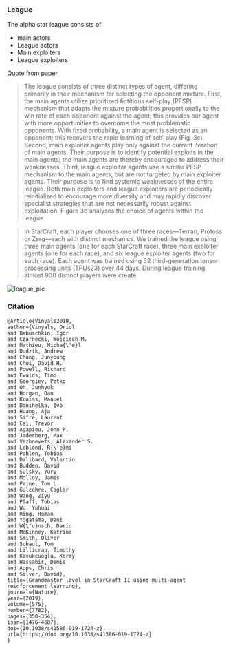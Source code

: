

### League

The alpha star league consists of

* main actors
* League actors
* Main exploiters
* League exploiters

Quote from paper

> The league consists of three distinct types of agent, differing primarily in their mechanism for selecting the opponent mixture. First, the main agents utilize prioritized fictitious self-play (PFSP) mechanism that adapts the mixture probabilities proportionally to the win rate of each opponent against the agent; this provides our agent with more opportunities to overcome the most problematic opponents. With fixed probability, a main agent is selected as an opponent; this recovers the rapid learning of self-play (Fig. 3c). Second, main exploiter agents play only against the current iteration of main agents. Their purpose is to identify potential exploits in the main agents; the main agents are thereby encouraged to address their weaknesses. Third, league exploiter agents use a similar PFSP mechanism to the main agents, but are not targeted by main exploiter agents. Their purpose is to find systemic weaknesses of the entire league. Both main exploiters and league exploiters are periodically reinitialized to encourage more diversity and may rapidly discover specialist strategies that are not necessarily robust against exploitation. Figure 3b analyses the choice of agents within the league

> In StarCraft, each player chooses one of three races—Terran, Protoss or Zerg—each with distinct mechanics. We trained the league using three main agents (one for each StarCraft race), three main exploiter agents (one for each race), and six league exploiter agents (two for each race). Each agent was trained using 32 third-generation tensor processing units (TPUs23) over 44 days. During league training almost 900 distinct players were create

![league_pic](/linked_data/league.png)

### Citation

```
@Article{Vinyals2019,
author={Vinyals, Oriol
and Babuschkin, Igor
and Czarnecki, Wojciech M.
and Mathieu, Micha{\"e}l
and Dudzik, Andrew
and Chung, Junyoung
and Choi, David H.
and Powell, Richard
and Ewalds, Timo
and Georgiev, Petko
and Oh, Junhyuk
and Horgan, Dan
and Kroiss, Manuel
and Danihelka, Ivo
and Huang, Aja
and Sifre, Laurent
and Cai, Trevor
and Agapiou, John P.
and Jaderberg, Max
and Vezhnevets, Alexander S.
and Leblond, R{\'e}mi
and Pohlen, Tobias
and Dalibard, Valentin
and Budden, David
and Sulsky, Yury
and Molloy, James
and Paine, Tom L.
and Gulcehre, Caglar
and Wang, Ziyu
and Pfaff, Tobias
and Wu, Yuhuai
and Ring, Roman
and Yogatama, Dani
and W{\"u}nsch, Dario
and McKinney, Katrina
and Smith, Oliver
and Schaul, Tom
and Lillicrap, Timothy
and Kavukcuoglu, Koray
and Hassabis, Demis
and Apps, Chris
and Silver, David},
title={Grandmaster level in StarCraft II using multi-agent reinforcement learning},
journal={Nature},
year={2019},
volume={575},
number={7782},
pages={350-354},
issn={1476-4687},
doi={10.1038/s41586-019-1724-z},
url={https://doi.org/10.1038/s41586-019-1724-z}
}
```
